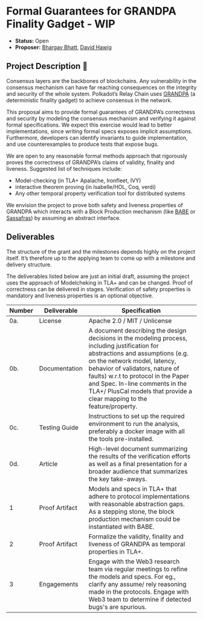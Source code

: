 # Formal Guarantees for GRANDPA Finality Gadget - WIP 
* **Status:** Open
* **Proposer:** [Bhargav Bhatt](https://github.com/bhargavbh),  [David Hawig](https://github.com/Noc2)

## Project Description :page_facing_up:  

Consensus layers are the backbones of blockchains. Any vulnerability in the consensus mechanism can have far reaching consequences on the integrity and security of the whole system. Polkadot’s Relay Chain uses [GRANDPA](https://research.web3.foundation/en/latest/polkadot/finality.html) (a deterministic finality gadget) to achieve consensus in the network. 

This proposal aims to provide formal guarantees of GRANDPA’s correctness and security by modeling the consensus mechanism and verifying it against formal specifications. We expect this exercise would lead to better implementations, since writing formal specs exposes implicit assumptions. Furthermore, developers can identify invariants to guide implementation, and use counterexamples to produce tests that expose bugs. 

We are open to any reasonable formal methods approach that rigorously proves the correctness of GRANDPA’s claims of validity, finality and liveness. Suggested list of techniques include:
- Model-checking (in TLA+ Apalache, Ironfleet, IVY) 
- interactive theorem proving (in Isabelle/HOL, Coq, verdi)
- Any other temporal property verification tool for distributed systems

We envision the project to prove both safety and liveness properties of GRANDPA which interacts with a Block Production mechanism (like [BABE](https://research.web3.foundation/en/latest/polkadot/block-production/Babe.html) or [Sassafras](https://research.web3.foundation/en/latest/polkadot/block-production/SASSAFRAS.html)) by assuming an abstract interface. 

## Deliverables

The structure of the grant and the milestones depends highly on the project itself. It’s therefore up to the applying team to come up with a milestone and delivery structure. 

The deliverables listed below are just an initial draft, assuming the project uses the approach of Modelcheking in TLA+ and can be changed. Proof of correctness can be delivered in stages. Verification of safety properties is mandatory and liveness properties is an optional objective.

| Number | Deliverable | Specification | 
| ------------- | ------------- | ------------- |
| 0a. | License | Apache 2.0 / MIT / Unlicense |
| 0b. | Documentation | A document describing the design decisions in the modeling process, including justification for abstractions and assumptions (e.g. on the network model, latency, behavior of validators, nature of faults) w.r.t to protocol in the Paper and Spec. In-line comments in the TLA+/ PlusCal models that provide a clear mapping to the feature/property. |
 0c. | Testing Guide | Instructions to set up the required environment to run the analysis, preferably a docker image with all the tools pre-installed. | 
| 0d. | Article | High-level document summarizing the results of the verification efforts as well as a final presentation for a broader audience that summarizes the key take-aways. |
| 1 | Proof Artifact| Models and specs in TLA+ that adhere to protocol implementations with reasonable abstraction gaps. As a stepping stone, the block production mechanism could be instantiated with BABE. | 
| 2 | Proof Artifact| Formalize the validity, finality and liveness of GRANDPA as temporal properties in TLA+.  | 
| 3 | Engagements | Engage with the Web3 research team via regular meetings to refine the models and specs. For eg., clarify any assume/ rely reasoning made in the protocols. Engage with Web3 team to determine if detected bugs's are spurious.|

